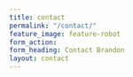 ```yaml
---
title: contact
permalink: "/contact/"
feature_image: feature-robot
form_action: 
form_heading: Contact Brandon
layout: contact
---
```


